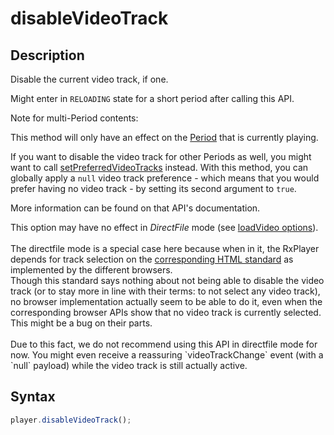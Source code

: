 # disableVideoTrack

## Description

Disable the current video track, if one.

Might enter in `RELOADING` state for a short period after calling this API.

Note for multi-Period contents:

This method will only have an effect on the
[Period](../../Getting_Started/Glossary.md#period) that is currently playing.

If you want to disable the video track for other Periods as well, you might want to call
[setPreferredVideoTracks](./setPreferredVideoTracks.md) instead. With this method, you can
globally apply a `null` video track preference - which means that you would prefer having
no video track - by setting its second argument to `true`.

More information can be found on that API's documentation.

<div class="warning">
This option may have no effect in <i>DirectFile</i> mode (see <a
href="../Loading_a_Content.md#transport">loadVideo options</a>).
<br>
<br>
The directfile mode is a special case here because when in it, the RxPlayer
depends for track selection on the
<a href="https://html.spec.whatwg.org/multipage/media.html"> corresponding HTML
standard</a> as implemented by the different browsers.
<br>
Though this standard says nothing about not being able to disable the video
track (or to stay more in line with their terms: to not select any video track),
no browser implementation actually seem to be able to do it, even when the
corresponding browser APIs show that no video track is currently selected.
This might be a bug on their parts.
<br>
<br>
Due to this fact, we do not recommend using this API in directfile mode for
now. You might even receive a reassuring `videoTrackChange` event (with a `null`
payload) while the video track is still actually active.
</div>

## Syntax

```js
player.disableVideoTrack();
```
